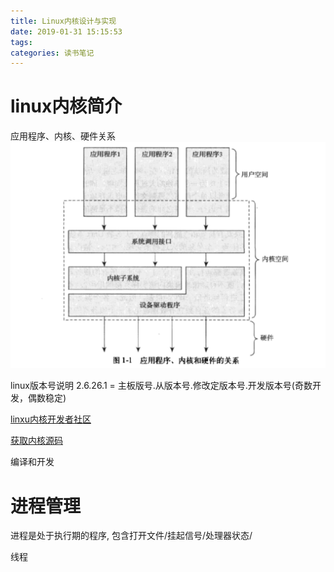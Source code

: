 ```yaml
---
title: Linux内核设计与实现
date: 2019-01-31 15:15:53
tags:
categories: 读书笔记
---
```


# linux内核简介
应用程序、内核、硬件关系
![](Linux内核设计与实现/1.png)

linux版本号说明
2.6.26.1 = 主板版号.从版本号.修改定版本号.开发版本号(奇数开发，偶数稳定)

[linxu内核开发者社区]()

[获取内核源码](https://www.kernel.org/)

编译和开发

# 进程管理
进程是处于执行期的程序, 包含打开文件/挂起信号/处理器状态/

线程
